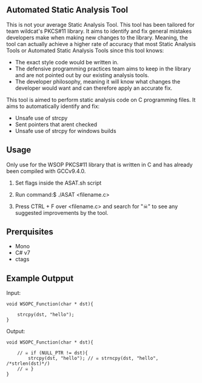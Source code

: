 ## Automated Static Analysis Tool
This is not your average Static Analysis Tool. This tool has been tailored for team wildcat's
PKCS#11 library. It aims to identify and fix general mistakes developers make when making new changes
to the library. Meaning, the tool can actually achieve a higher rate of accuracy that most Static Analysis
Tools or Automated Static Analysis Tools since this tool knows:
- The exact style code would be written in.
- The defensive programming practices team aims to keep in the library and are not pointed out
by our existing analysis tools.
- The developer philosophy, meaning it will know what changes the developer would want
and can therefore apply an accurate fix.

This tool is aimed to perform static analysis code on C programming files.
It aims to automatically identify and fix:
- Unsafe use of strcpy 
- Sent pointers that arent checked
- Unsafe use of strcpy for windows builds

## Usage
Only use for the WSOP PKCS#11 library that is written in C and has already been compiled with GCCv9.4.0.

1) Set flags inside the ASAT.sh script

2) Run command:$ ./ASAT <filename.c>

3) Press CTRL + F over <filename.c> and search for "☠" to see any suggested improvements by the tool.

## Prerquisites
- Mono
- C# v7
- ctags

## Example Outpput
Input:
```
void WSOPC_Function(char * dst){

	strcpy(dst, "hello");
}
```

Output:
```
void WSOPC_Function(char * dst){

	// ☠ if (NULL_PTR != dst){
		strcpy(dst, "hello"); // ☠ strncpy(dst, "hello", /*strlen(dst)*/)
	// ☠ }
}
```
